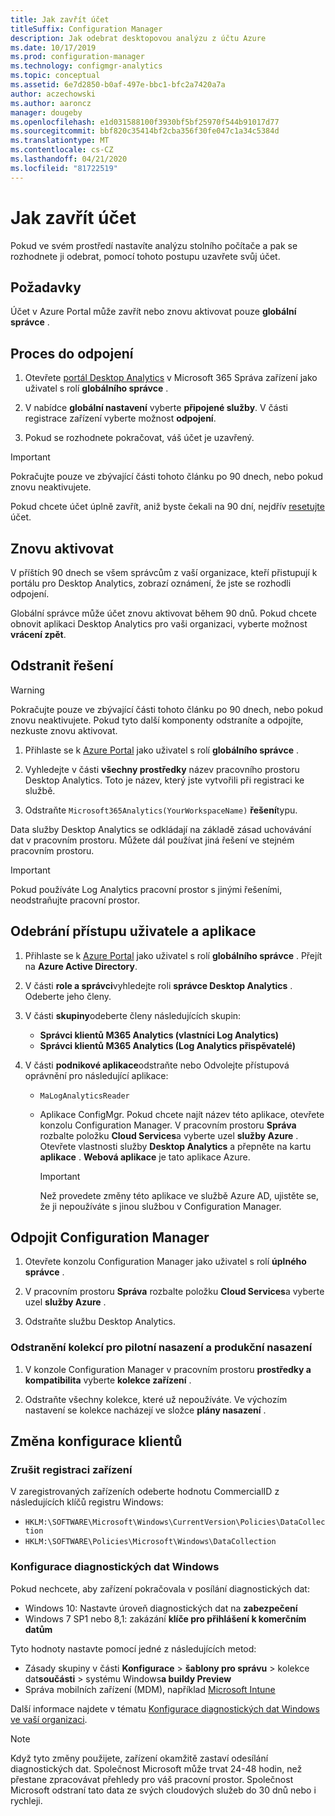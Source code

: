 ```yaml
---
title: Jak zavřít účet
titleSuffix: Configuration Manager
description: Jak odebrat desktopovou analýzu z účtu Azure
ms.date: 10/17/2019
ms.prod: configuration-manager
ms.technology: configmgr-analytics
ms.topic: conceptual
ms.assetid: 6e7d2850-b0af-497e-bbc1-bfc2a7420a7a
author: aczechowski
ms.author: aaroncz
manager: dougeby
ms.openlocfilehash: e1d031588100f3930bf5bf25970f544b91017d77
ms.sourcegitcommit: bbf820c35414bf2cba356f30fe047c1a34c5384d
ms.translationtype: MT
ms.contentlocale: cs-CZ
ms.lasthandoff: 04/21/2020
ms.locfileid: "81722519"
---
```

# <a name="how-to-close-your-account"></a>Jak zavřít účet

Pokud ve svém prostředí nastavíte analýzu stolního počítače a pak se rozhodnete ji odebrat, pomocí tohoto postupu uzavřete svůj účet.

## <a name="prerequisites"></a>Požadavky

Účet v Azure Portal může zavřít nebo znovu aktivovat pouze **globální správce** .

## <a name="process-to-offboard"></a>Proces do odpojení

1. Otevřete [portál Desktop Analytics](https://aka.ms/desktopanalytics) v Microsoft 365 Správa zařízení jako uživatel s rolí **globálního správce** .

1. V nabídce **globální nastavení** vyberte **připojené služby**. V části registrace zařízení vyberte možnost **odpojení**.

1. Pokud se rozhodnete pokračovat, váš účet je uzavřený.

> [!Important]
> Pokračujte pouze ve zbývající části tohoto článku po 90 dnech, nebo pokud znovu neaktivujete.
>
> Pokud chcete účet úplně zavřít, aniž byste čekali na 90 dní, nejdřív [resetujte](account-reset.md) účet.

## <a name="reactivate"></a>Znovu aktivovat

V příštích 90 dnech se všem správcům z vaší organizace, kteří přistupují k portálu pro Desktop Analytics, zobrazí oznámení, že jste se rozhodli odpojení.

Globální správce může účet znovu aktivovat během 90 dnů. Pokud chcete obnovit aplikaci Desktop Analytics pro vaši organizaci, vyberte možnost **vrácení zpět**.

## <a name="delete-the-solution"></a>Odstranit řešení

> [!Warning]
> Pokračujte pouze ve zbývající části tohoto článku po 90 dnech, nebo pokud znovu neaktivujete. Pokud tyto další komponenty odstraníte a odpojíte, nezkuste znovu aktivovat.

1. Přihlaste se k [Azure Portal](https://portal.azure.com) jako uživatel s rolí **globálního správce** .

1. Vyhledejte v části **všechny prostředky** název pracovního prostoru Desktop Analytics. Toto je název, který jste vytvořili při registraci ke službě.

1. Odstraňte `Microsoft365Analytics(YourWorkspaceName)` **řešení**typu.

Data služby Desktop Analytics se odkládají na základě zásad uchovávání dat v pracovním prostoru. Můžete dál používat jiná řešení ve stejném pracovním prostoru.

> [!Important]  
> Pokud používáte Log Analytics pracovní prostor s jinými řešeními, neodstraňujte pracovní prostor.

## <a name="remove-user-and-app-access"></a>Odebrání přístupu uživatele a aplikace

1. Přihlaste se k [Azure Portal](https://portal.azure.com) jako uživatel s rolí **globálního správce** . Přejít na **Azure Active Directory**.

1. V části **role a správci**vyhledejte roli **správce Desktop Analytics** . Odeberte jeho členy.

1. V části **skupiny**odeberte členy následujících skupin:

    - **Správci klientů M365 Analytics (vlastníci Log Analytics)**
    - **Správci klientů M365 Analytics (Log Analytics přispěvatelé)**

1. V části **podnikové aplikace**odstraňte nebo Odvolejte přístupová oprávnění pro následující aplikace:

    - `MaLogAnalyticsReader`

    - Aplikace ConfigMgr. Pokud chcete najít název této aplikace, otevřete konzolu Configuration Manager. V pracovním prostoru **Správa** rozbalte položku **Cloud Services**a vyberte uzel **služby Azure** . Otevřete vlastnosti služby **Desktop Analytics** a přepněte na kartu **aplikace** . **Webová aplikace** je tato aplikace Azure.

        > [!Important]  
        > Než provedete změny této aplikace ve službě Azure AD, ujistěte se, že ji nepoužíváte s jinou službou v Configuration Manager.

## <a name="disconnect-configuration-manager"></a>Odpojit Configuration Manager

1. Otevřete konzolu Configuration Manager jako uživatel s rolí **úplného správce** .

1. V pracovním prostoru **Správa** rozbalte položku **Cloud Services**a vyberte uzel **služby Azure** .

1. Odstraňte službu Desktop Analytics.

### <a name="delete-collections-for-the-pilot-and-production-deployments"></a>Odstranění kolekcí pro pilotní nasazení a produkční nasazení

1. V konzole Configuration Manager v pracovním prostoru **prostředky a kompatibilita** vyberte **kolekce zařízení** .

1. Odstraňte všechny kolekce, které už nepoužíváte. Ve výchozím nastavení se kolekce nacházejí ve složce **plány nasazení** .  

## <a name="reconfigure-clients"></a>Změna konfigurace klientů

### <a name="unenroll-devices"></a>Zrušit registraci zařízení

V zaregistrovaných zařízeních odeberte hodnotu CommercialID z následujících klíčů registru Windows:

- `HKLM:\SOFTWARE\Microsoft\Windows\CurrentVersion\Policies\DataCollection`
- `HKLM:\SOFTWARE\Policies\Microsoft\Windows\DataCollection`

### <a name="windows-diagnostic-data-configuration"></a>Konfigurace diagnostických dat Windows

Pokud nechcete, aby zařízení pokračovala v posílání diagnostických dat:

- Windows 10: Nastavte úroveň diagnostických dat na **zabezpečení**
- Windows 7 SP1 nebo 8,1: zakázání **klíče pro přihlášení k komerčním datům**

Tyto hodnoty nastavte pomocí jedné z následujících metod:

- Zásady skupiny v části **Konfigurace** > **šablony pro správu** > kolekce dat**součásti** > systému Windows**a buildy Preview**
- Správa mobilních zařízení (MDM), například [Microsoft Intune](https://docs.microsoft.com/intune/device-restrictions-windows-10#reporting-and-telemetry)

Další informace najdete v tématu [Konfigurace diagnostických dat Windows ve vaší organizaci](https://docs.microsoft.com/windows/privacy/configure-windows-diagnostic-data-in-your-organization).

> [!NOTE]  
> Když tyto změny použijete, zařízení okamžitě zastaví odesílání diagnostických dat. Společnost Microsoft může trvat 24-48 hodin, než přestane zpracovávat přehledy pro váš pracovní prostor. Společnost Microsoft odstraní tato data ze svých cloudových služeb do 30 dnů nebo i rychleji.
